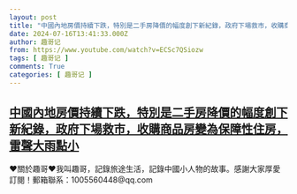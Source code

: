 ```yaml
---
layout: post
title: "中國內地房價持續下跌，特別是二手房降價的幅度創下新紀錄，政府下場救市，收購商品房變為保障性住房，雷聲大雨點小"
date: 2024-07-16T13:41:33.000Z
author: 趣哥记
from: https://www.youtube.com/watch?v=ECSc7QSiozw
tags: [ 趣哥记 ]
comments: True
categories: [ 趣哥记 ]
---
```

<!--1721137293000-->
[中國內地房價持續下跌，特別是二手房降價的幅度創下新紀錄，政府下場救市，收購商品房變為保障性住房，雷聲大雨點小](https://www.youtube.com/watch?v=ECSc7QSiozw)
------

<div>
♥關於趣哥♥我叫趣哥，記錄旅途生活，記錄中國小人物的故事。感謝大家厚愛訂閱！郵箱聯系：1005560448@qq.com
</div>
